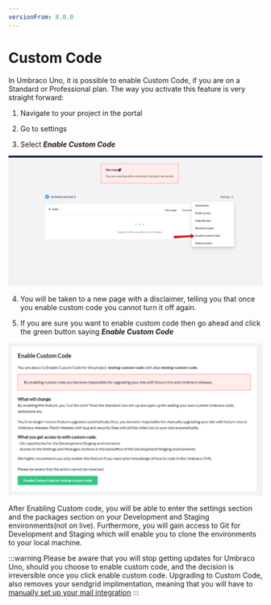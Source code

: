 ```yaml
---
versionFrom: 8.0.0
---
```


# Custom Code

In Umbraco Uno, it is possible to enable Custom Code, if you are on a Standard or Professional plan.
The way you activate this feature is very straight forward:

1. Navigate to your project in the portal

2. Go to settings

3. Select ***Enable Custom Code***

![this image shows what the menu looks like](images/Enable-Custom-Code.png)

4. You will be taken to a new page with a disclaimer, telling you that once you enable custom code you cannot turn it off again.

5. If you are sure you want to enable custom code then go ahead and click the green button saying ***Enable Custom Code***

![this image shows what the disclimer page looks like](images/warning-page.png)

After Enabling Custom code, you will be able to enter the settings section and the packages section on your Development and Staging environments(not on live).
Furthermore, you will gain access to Git for Development and Staging which will enable you to clone the environments to your local machine.

:::warning
Please be aware that you will stop getting updates for Umbraco Uno, should you choose to enable custom code, and the decision is irreversible once you click enable custom code.
Upgrading to Custom Code, also removes your sendgrid implimentation, meaning that you will have to [manually set up your mail integration](../../../../Umbraco-Cloud/Set-Up/SMTP-settings/) 
:::

